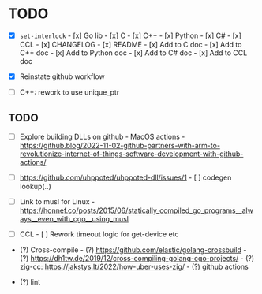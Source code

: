 # TODO

- [x] `set-interlock`
      - [x] Go lib
      - [x] C
      - [x] C++
      - [x] Python
      - [x] C#
      - [x] CCL
      - [x] CHANGELOG
      - [x] README
      - [x] Add to C doc
      - [x] Add to C++ doc
      - [x] Add to Python doc
      - [x] Add to C# doc
      - [x] Add to CCL doc

- [x] Reinstate github workflow
- [ ] C++: rework to use unique_ptr

## TODO

- [ ] Explore building DLLs on github
      - MacOS actions
      - https://github.blog/2022-11-02-github-partners-with-arm-to-revolutionize-internet-of-things-software-development-with-github-actions/

- [ ] https://github.com/uhppoted/uhppoted-dll/issues/1
      - [ ] codegen lookup(..)

- [ ] Link to musl for Linux
      - https://honnef.co/posts/2015/06/statically_compiled_go_programs__always__even_with_cgo__using_musl

- [ ] CCL
      - [ ] Rework timeout logic for get-device etc

- (?) Cross-compile
      - (?) https://github.com/elastic/golang-crossbuild
      - (?) https://dh1tw.de/2019/12/cross-compiling-golang-cgo-projects/
      - (?) zig-cc: https://jakstys.lt/2022/how-uber-uses-zig/
      - (?) github actions

- (?) lint

